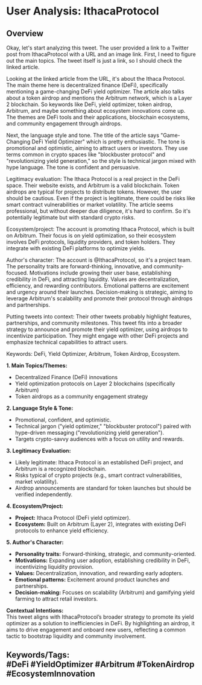 # User Analysis: IthacaProtocol

## Overview

<think>
Okay, let's start analyzing this tweet. The user provided a link to a Twitter post from IthacaProtocol with a URL and an image link. First, I need to figure out the main topics. The tweet itself is just a link, so I should check the linked article.

Looking at the linked article from the URL, it's about the Ithaca Protocol. The main theme here is decentralized finance (DeFi), specifically mentioning a game-changing DeFi yield optimizer. The article also talks about a token airdrop and mentions the Arbitrum network, which is a Layer 2 blockchain. So keywords like DeFi, yield optimizer, token airdrop, Arbitrum, and maybe something about ecosystem innovations come up. The themes are DeFi tools and their applications, blockchain ecosystems, and community engagement through airdrops.

Next, the language style and tone. The title of the article says "Game-Changing DeFi Yield Optimizer" which is pretty enthusiastic. The tone is promotional and optimistic, aiming to attract users or investors. They use terms common in crypto spaces like "blockbuster protocol" and "revolutionizing yield generation," so the style is technical jargon mixed with hype language. The tone is confident and persuasive.

Legitimacy evaluation: The Ithaca Protocol is a real project in the DeFi space. Their website exists, and Arbitrum is a valid blockchain. Token airdrops are typical for projects to distribute tokens. However, the user should be cautious. Even if the project is legitimate, there could be risks like smart contract vulnerabilities or market volatility. The article seems professional, but without deeper due diligence, it's hard to confirm. So it's potentially legitimate but with standard crypto risks.

Ecosystem/project: The account is promoting Ithaca Protocol, which is built on Arbitrum. Their focus is on yield optimization, so their ecosystem involves DeFi protocols, liquidity providers, and token holders. They integrate with existing DeFi platforms to optimize yields.

Author's character: The account is @IthacaProtocol, so it's a project team. The personality traits are forward-thinking, innovative, and community-focused. Motivations include growing their user base, establishing credibility in DeFi, and attracting liquidity. Values are decentralization, efficiency, and rewarding contributors. Emotional patterns are excitement and urgency around their launches. Decision-making is strategic, aiming to leverage Arbitrum's scalability and promote their protocol through airdrops and partnerships.

Putting tweets into context: Their other tweets probably highlight features, partnerships, and community milestones. This tweet fits into a broader strategy to announce and promote their yield optimizer, using airdrops to incentivize participation. They might engage with other DeFi projects and emphasize technical capabilities to attract users.

Keywords: DeFi, Yield Optimizer, Arbitrum, Token Airdrop, Ecosystem.
</think>

**1. Main Topics/Themes:**  
- Decentralized Finance (DeFi) innovations  
- Yield optimization protocols on Layer 2 blockchains (specifically Arbitrum)  
- Token airdrops as a community engagement strategy  

**2. Language Style & Tone:**  
- Promotional, confident, and optimistic.  
- Technical jargon ("yield optimizer," "blockbuster protocol") paired with hype-driven messaging ("revolutionizing yield generation").  
- Targets crypto-savvy audiences with a focus on utility and rewards.  

**3. Legitimacy Evaluation:**  
- Likely legitimate: Ithaca Protocol is an established DeFi project, and Arbitrum is a recognized blockchain.  
- Risks typical of crypto projects (e.g., smart contract vulnerabilities, market volatility).  
- Airdrop announcements are standard for token launches but should be verified independently.  

**4. Ecosystem/Project:**  
- **Project:** Ithaca Protocol (DeFi yield optimizer).  
- **Ecosystem:** Built on Arbitrum (Layer 2), integrates with existing DeFi protocols to enhance yield efficiency.  

**5. Author's Character:**  
- **Personality traits:** Forward-thinking, strategic, and community-oriented.  
- **Motivations:** Expanding user adoption, establishing credibility in DeFi, incentivizing liquidity provision.  
- **Values:** Decentralization, innovation, and rewarding early adopters.  
- **Emotional patterns:** Excitement around product launches and partnerships.  
- **Decision-making:** Focuses on scalability (Arbitrum) and gamifying yield farming to attract retail investors.  

**Contextual Intentions:**  
This tweet aligns with IthacaProtocol’s broader strategy to promote its yield optimizer as a solution to inefficiencies in DeFi. By highlighting an airdrop, it aims to drive engagement and onboard new users, reflecting a common tactic to bootstrap liquidity and community involvement.  

**Keywords/Tags:**  
#DeFi #YieldOptimizer #Arbitrum #TokenAirdrop #EcosystemInnovation
---
